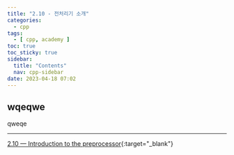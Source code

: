 ```yaml
---
title: "2.10 - 전처리기 소개"
categories:
  - cpp
tags:
  - [ cpp, academy ]
toc: true
toc_sticky: true
sidebar:
  title: "Contents"
  nav: cpp-sidebar
date: 2023-04-18 07:02
---
```


## wqeqwe

qweqe

---

[2.10 — Introduction to the preprocessor](https://www.learncpp.com/cpp-tutorial/introduction-to-the-preprocessor/){:target="_blank"}

<!--

<div class="notice--info" markdown="1">
<span class="notice-title">
**TITLE**
</span>

BODY
</div>

-->